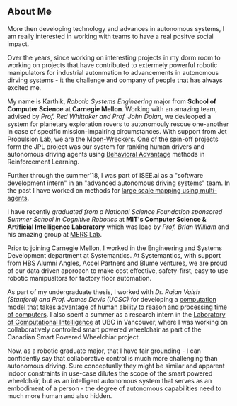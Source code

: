 ## About Me

More then developing technology and advances in autonomous systems, I am really interested in working with teams to have a real positve social impact.

Over the years, since working on interesting projects in my dorm room to working on projects that have contributed to extermely powerful robotic manipulators for industrial autonmation to advancements in autonomous dirving systems - it the challenge and company of people that has always excited me.

My name is Karthik, _Robotic Systems Engineering_ major from **School of Computer Science** at **Carnegie Mellon**. Working with an amazing team, advised by _Prof. Red Whittaker and Prof. John Dolan_, we devleoped a system for planetary exploration rovers to autonomouly rescue one-another in case of specific mission-impairing circumstances. With support from Jet Propulsion Lab, we are the [Moon-Wreckers](https://mrsdprojects.ri.cmu.edu/2017teami/). 
One of the spin-off projects form the JPL project was our system for ranking human drivers and autonomous driving agents using [Behavioral Advantage](https://arxiv.org/abs/1804.08219) methods in Reinforcement Learning.

Further through the summer'18, I was part of ISEE.ai as a "software development intern" in an "advanced autonomous driving systems" team. In the past I have worked on methods for [large scale mapping using multi-agents](https://arxiv.org/abs/1805.02141).

I have recently *graduated from a National Science Foundation sponsored Summer School in Cognitive Robotics* at **MIT's Computer Science & Artificial Intelligence Laboratory** which was lead by _Prof. Brian William_ and his amazing group at [MERS Lab](http://groups.csail.mit.edu/mers/).

Prior to joining Carnegie Mellon, I worked in the Engineering and Systems Development department at Systemantics. At Systemantics, with support from HBS Alumni Angles, Accel Partners and Blume ventures, we are proud of our data driven approach to make cost effective, safety-first, easy to use robotic manipualtors for factory floor automation.

As part of my undergraduate thesis, I worked with _Dr. Rajan Vaish (Stanford) and Prof. James Davis (UCSC)_ for developing a [computation model that takes advantage of human ability to reason and processing time of computers](https://arxiv.org/abs/1509.07543). I also spent a summer as a research intern in the [Laboratory of Computational Intelligence](https://www.cs.ubc.ca/cs-research/lci) at UBC in Vancouver, where I was working on collaboratively controlled smart powered wheelchair as part of the Canadian Smart Powered Wheelchiar project.

Now, as a robotic graduate major, that I have fair grounding - I can confidently say that collaborative control is much more challenging than autonomous driving. Sure conceptually they might be similar and apparent indoor constraints in use-case dilutes the scope of the smart powered wheelchair, but as an intelligent autonomous system that serves as an embodiment of a person - the degree of autonomous capabilities need to much more human and also hidden. 


<!--
![Images have anclamation mark to the left of the square backets][https://octodex.github.com/images/yaktocat.png]

## Welcome to GitHub Pageshttps://arxiv.org/abs/1509.07543

You can use the [editor on GitHub](https://github.com/pagakarthik/karthikpaga.github.io/edit/master/index.md) to maintain and preview the content for your website in Markdown files.
[website][http://pagakarthik.github.io/kpaga]


Whenever you commit to this repository, GitHub Pages will run [Jekyll](https://jekyllrb.com/) to rebuild the pages in your site, from the content in your Markdown files.

### Markdown

Markdown is a lightweight and easy-to-use syntax for styling your writing. It includes conventions for

```markdown

```python
# Markdown comments
#include numpy
#include pandas

print "This is not machine learning!"
```
Syntax highlighted code block

# Header 1 - This is header 1
## Header 2 - This is Header 2
### Header 3 - This is HeADER 3

- Bulleted
- List
- 1. 
- 2.

1. Numbered
2. List
  - Point 1
  - Point 2
**Bold** and _Italic_ and `Code` text
**Is this bold enough?**

_Italics have an under score on either side of the sentence_

`
int a = 1
int b = 1
a+b = 2
cout << The sum of 1 and 1 is 2. <<\n`

[Link](url) and ![Image](src)
[Links come in square brackets][http://www.google.com]

![Images have anclamation mark to the left of the square backets][https://octodex.github.com/images/yaktocat.png]
```

For more details see [GitHub Flavored Markdown](https://guides.github.com/features/mastering-markdown/).

### Jekyll Themes

Your Pages site will use the layout and styles from the Jekyll theme you have selected in your [repository settings](https://github.com/pagakarthik/karthikpaga.github.io/settings). The name of this theme is saved in the Jekyll `_config.yml` configuration file.

### Support or Contact

Having trouble with Pages? Check out our [documentation](https://help.github.com/categories/github-pages-basics/) or [contact support](https://github.com/contact) and we’ll help you sort it out.
-->
